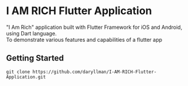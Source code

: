 # I AM RICH Flutter Application

"I Am Rich" application built with Flutter Framework for iOS and Android, using Dart language.     
To demonstrate various features and capabilities of a flutter app

## Getting Started
```
git clone https://github.com/daryllman/I-AM-RICH-Flutter-Application.git
```
